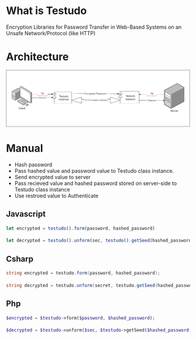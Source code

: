 # What is Testudo

Encryption Libraries for Password Transfer in Web-Based Systems on an Unsafe Network/Protocol (like HTTP)

# Architecture

![alt text](img/architecture.png)

# Manual

- Hash password
- Pass hashed value and password value to Testudo class instance.
- Send encrypted value to server
- Pass recieved value and hashed password stored on server-side to Testudo class instance
- Use restroed value to Authenticate

## Javascript

```js
let encrypted = testudo().form(password, hashed_password)

let decrypted = testudo().unform(sec, testudo().getSeed(hashed_password, password))
```

## Csharp

```csharp
string encrypted = testudo.form(password, hashed_password);

string decrypted = testudo.unform(secret, testudo.getSeed(hashed_password, password));
```

## Php

```php
$encrypted = $testudo->form($password, $hashed_password);

$decrypted = $testudo->unform($sec, $testudo->getSeed($hashed_password, $password));
```
